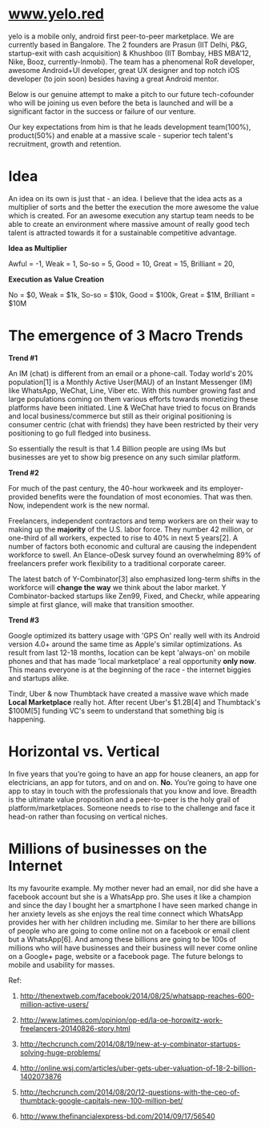 www.yelo.red
============

yelo is a mobile only, android first peer-to-peer marketplace. We are currently based in Bangalore. The 2 founders are Prasun (IIT Delhi, P&G, startup-exit with cash acquisition) & Khushboo (IIT Bombay, HBS MBA'12, Nike, Booz, currently-Inmobi). The team has a phenomenal RoR developer, awesome Android+UI developer, great UX designer and top notch iOS developer (to join soon) besides having a great Android mentor.

Below is our genuine attempt to make a pitch to our future tech-cofounder who will be joining us even before the beta is launched and will be a significant factor in the success or failure of our venture.

Our key expectations from him is that he leads development team(100%), product(50%) and enable at a massive scale - superior tech talent's recruitment, growth and retention.


Idea 
====

An idea on its own is just that - an idea. I believe that the idea acts as a multiplier of sorts and the better the execution the more awesome the value which is created. For an awesome execution any startup team needs to be able to create an environment where massive amount of really good tech talent is attracted towards it for a sustainable competitive advantage.

**Idea as Multiplier**

Awful = -1,
Weak = 1,
So-so = 5,
Good = 10,
Great = 15,
Brilliant = 20,

**Execution as Value Creation**

No = $0,
Weak = $1k,
So-so = $10k,
Good = $100k,
Great = $1M,
Brilliant = $10M


The emergence of 3 Macro Trends
===============================

**Trend #1**

An IM (chat) is different from an email or a phone-call. Today world's 20% population[1] is a Monthly Active User(MAU) of an Instant Messenger (IM) like WhatsApp, WeChat, Line, Viber etc. With this number growing fast and large populations coming on them various efforts towards monetizing these platforms have been initiated. Line & WeChat have tried to focus on Brands and local business/commerce but still as their original positioning is consumer centric (chat with friends) they have been restricted by their very positioning to go full fledged into business.

So essentially the result is that 1.4 Billion people are using IMs but businesses are yet to show big presence on any such similar platform.

**Trend #2**

For much of the past century, the 40-hour workweek and its employer-provided benefits were the foundation of most economies. That was then. Now, independent work is the new normal.

Freelancers, independent contractors and temp workers are on their way to making up the **majority** of the U.S. labor force. They number 42 million, or one-third of all workers, expected to rise to 40% in next 5 years[2]. A number of factors both economic and cultural are causing the independent workforce to swell. An Elance-oDesk survey found an overwhelming 89% of freelancers prefer work flexibility to a traditional corporate career. 

The latest batch of Y-Combinator[3] also emphasized long-term shifts in the workforce will **change the way** we think about the labor market. Y Combinator-backed startups like Zen99, Fixed, and Checkr, while appearing simple at first glance, will make that transition smoother.

**Trend #3**

Google optimized its battery usage with 'GPS On' really well with its Android version 4.0+ around the same time as Apple's similar optimizations. As result from last 12-18 months, location can be kept 'always-on' on mobile phones and that has made 'local marketplace' a real opportunity **only now**. This means everyone is at the beginning of the race - the internet biggies and startups alike. 

Tindr, Uber & now Thumbtack have created a massive wave which made **Local Marketplace** really hot. After recent Uber's $1.2B[4] and Thumbtack's $100M[5] funding VC's seem to understand that something big is happening.


Horizontal vs. Vertical
=======================

In five years that you’re going to have an app for house cleaners, an app for electricians, an app for tutors, and on and on. **No.** You’re going to have one app to stay in touch with the professionals that you know and love. Breadth is the ultimate value proposition and a peer-to-peer is the holy grail of platform/marketplaces. Someone needs to rise to the challenge and face it head-on rather than focusing on vertical niches.

Millions of businesses on the Internet
======================================

Its my favourite example. My mother never had an email, nor did she have a facebook account but she is a WhatsApp pro. She uses it like a champion and since the day I bought her a smartphone I have seen marked change in her anxiety levels as she enjoys the real time connect which WhatsApp provides her with her children including me. Similar to her there are billions of people who are going to come online not on a facebook or email client but a WhatsApp[6]. And among these billions are going to be 100s of millions who will have businesses and their business will never come online on a Google+ page, website or a facebook page. The future belongs to mobile and usability for masses.


Ref:

1) http://thenextweb.com/facebook/2014/08/25/whatsapp-reaches-600-million-active-users/

2) http://www.latimes.com/opinion/op-ed/la-oe-horowitz-work-freelancers-20140826-story.html

3) http://techcrunch.com/2014/08/19/new-at-y-combinator-startups-solving-huge-problems/

4) http://online.wsj.com/articles/uber-gets-uber-valuation-of-18-2-billion-1402073876

5) http://techcrunch.com/2014/08/20/12-questions-with-the-ceo-of-thumbtack-google-capitals-new-100-million-bet/

6) http://www.thefinancialexpress-bd.com/2014/09/17/56540
